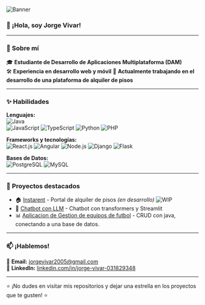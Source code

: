 
![Banner](https://github.com/tu_usuario/tu_repositorio/raw/main/assets/banner.jpg)

### 👋 ¡Hola, soy Jorge Vivar!

---

### 🚀 Sobre mí
🎓 **Estudiante de Desarrollo de Aplicaciones Multiplataforma (DAM)**  
🛠️ **Experiencia en desarrollo web y móvil**
🌱 **Actualmente trabajando en el desarrollo de una plataforma de alquiler de pisos**  

---

### ✨ Habilidades
**Lenguajes:**  
![Java](https://img.shields.io/badge/Java-ED8B00?style=for-the-badge&logo=java&logoColor=white)  
![JavaScript](https://img.shields.io/badge/JavaScript-F7DF1E?style=for-the-badge&logo=javascript&logoColor=black)
![TypeScript](https://img.shields.io/badge/TypeScript-007ACC?style=for-the-badge&logo=typescript&logoColor=white)
![Python](https://img.shields.io/badge/Python-3776AB?style=for-the-badge&logo=python&logoColor=white)
![PHP](https://img.shields.io/badge/PHP-777BB4?style=for-the-badge&logo=php&logoColor=white)


**Frameworks y tecnologías:**  
![React.js](https://img.shields.io/badge/React.js-61DAFB?style=for-the-badge&logo=react&logoColor=black)
![Angular](https://img.shields.io/badge/Angular-DD0031?style=for-the-badge&logo=angular&logoColor=white)
![Node.js](https://img.shields.io/badge/Node.js-43853D?style=for-the-badge&logo=node.js&logoColor=white)
![Django](https://img.shields.io/badge/Django-092E20?style=for-the-badge&logo=django&logoColor=white)
![Flask](https://img.shields.io/badge/Flask-000000?style=for-the-badge&logo=flask&logoColor=white)

**Bases de Datos:**  
![PostgreSQL](https://img.shields.io/badge/PostgreSQL-336791?style=for-the-badge&logo=postgresql&logoColor=white)
![MySQL](https://img.shields.io/badge/MySQL-4479A1?style=for-the-badge&logo=mysql&logoColor=white)

---

### 🚀 Proyectos destacados
- 🏠 [Instarent](https://github.com/j0rgev0/InstaRent) - Portal de alquiler de pisos *(en desarrollo)* ![WIP](https://img.shields.io/badge/WIP-Work_in_progress-yellow?style=for-the-badge)
- 🤖 [Chatbot con LLM](https://github.com/j0rgev0/chatbot-llm) - Chatbot con transformers y Streamlit
- 📊 [Aplicacion de Gestion de equipos de futbol](https://github.com/j0rgev0/GestionEquipos) - CRUD con java, conectando a una base de datos.

---

### 📫 ¡Hablemos!
📧 **Email:** [jorgevivar2005@gmail.com](mailto:jorgevivar2005@gmail.com)  
💼 **LinkedIn:** [linkedin.com/in/jorge-vivar-031829348](https://linkedin.com/in/jorge-vivar-031829348)  

---

⭐ ¡No dudes en visitar mis repositorios y dejar una estrella en los proyectos que te gusten! ⭐
